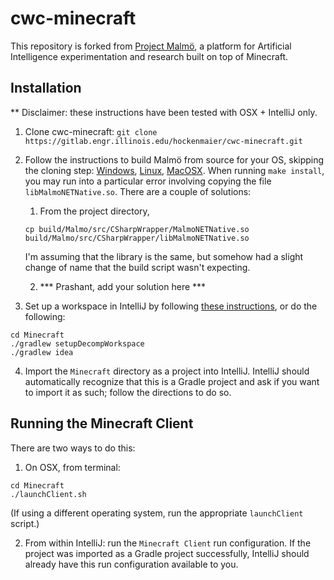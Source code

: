 # cwc-minecraft #

This repository is forked from [Project Malmö](https://github.com/Microsoft/malmo), a platform for Artificial Intelligence experimentation and research
built on top of Minecraft.



## Installation ##

** Disclaimer: these instructions have been tested with OSX + IntelliJ only.

1. Clone cwc-minecraft: ``` git clone https://gitlab.engr.illinois.edu/hockenmaier/cwc-minecraft.git ```

2. Follow the instructions to build Malmö from source for your OS, skipping the cloning step: [Windows](doc/build_windows.md), [Linux](doc/build_linux.md), [MacOSX](doc/build_macosx.md). When running `make install`,
you may run into a particular error involving copying the file `libMalmoNETNative.so`. There are a couple of solutions:

    1. From the project directory,
    
    ```
    cp build/Malmo/src/CSharpWrapper/MalmoNETNative.so build/Malmo/src/CSharpWrapper/libMalmoNETNative.so
    ```
    I'm assuming that the library is the same, but somehow had a slight change of name that the build script wasn't expecting.
    
    
    2. *** Prashant, add your solution here ***


3. Set up a workspace in IntelliJ by following [these instructions](https://bedrockminer.jimdo.com/modding-tutorials/set-up-minecraft-forge/set-up-fast-setup/), or do the following:
```
cd Minecraft
./gradlew setupDecompWorkspace
./gradlew idea
```

4. Import the ``` Minecraft ``` directory as a project into IntelliJ. IntelliJ should automatically recognize that this is a Gradle project and ask if you want to import it as such; follow the directions to do so.



## Running the Minecraft Client ##

There are two ways to do this:

1. On OSX, from terminal:
``` 
cd Minecraft
./launchClient.sh
```
(If using a different operating system, run the appropriate `launchClient` script.)

2. From within IntelliJ: run the `Minecraft Client` run configuration. If the project was imported as a Gradle project successfully, IntelliJ should already have this run configuration available to you.